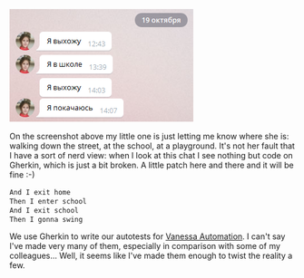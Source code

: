 ﻿![A chat with my daughter](telegram.png)

On the screenshot above my little one is just letting me know where she is: walking down the street, at the school, at a playground. It's not her fault that I have a sort of nerd view: when I look at this chat I see nothing but code on Gherkin, which is just a bit broken. A little patch here and there and it will be fine :-)

    And I exit home
    Then I enter school
    And I exit school
    Then I gonna swing

We use Gherkin to write our autotests for [Vanessa Automation](https://github.com/Pr-Mex/vanessa-automation). I can't say I've made very many of them, especially in comparison with some of my colleagues... Well, it seems like I've made them enough to twist the reality a few.